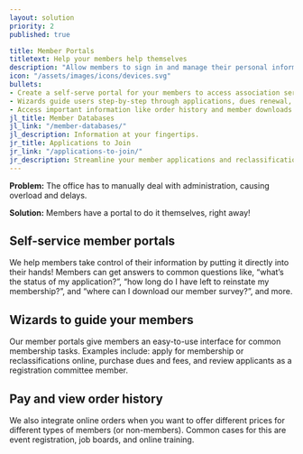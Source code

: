 ```yaml
---
layout: solution
priority: 2
published: true

title: Member Portals
titletext: Help your members help themselves
description: "Allow members to sign in and manage their personal information, submit payments, request changes to their status, and securely download files."
icon: "/assets/images/icons/devices.svg"
bullets:
- Create a self-serve portal for your members to access association services.
- Wizards guide users step-by-step through applications, dues renewal, and more.
- Access important information like order history and member downloads.
jl_title: Member Databases
jl_link: "/member-databases/"
jl_description: Information at your fingertips.
jr_title: Applications to Join
jr_link: "/applications-to-join/"
jr_description: Streamline your member applications and reclassifications.
---
```


**Problem:** The office has to manually deal with administration, causing overload and delays.

**Solution:** Members have a portal to do it themselves, right away!

## Self-service member portals

We help members take control of their information by putting it directly into their hands! Members can get answers to common questions like, “what’s the status of my application?”, “how long do I have left to reinstate my membership?”, and “where can I download our member survey?”, and more.

## Wizards to guide your members

Our member portals give members an easy-to-use interface for common membership tasks. Examples include: apply for membership or reclassifications online, purchase dues and fees, and review applicants as a registration committee member.

## Pay and view order history

We also integrate online orders when you want to offer different prices for different types of members (or non-members). Common cases for this are event registration, job boards, and online training.
